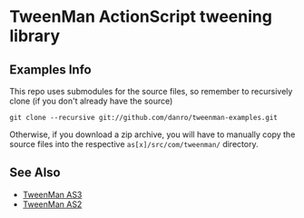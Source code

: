 TweenMan ActionScript tweening library
======================================

Examples Info
-------------

This repo uses submodules for the source files, so remember to recursively clone (if you don't already have the source)
	
	git clone --recursive git://github.com/danro/tweenman-examples.git

Otherwise, if you download a zip archive, you will have to manually copy the source files into the respective `as[x]/src/com/tweenman/` directory.

See Also
--------

* [TweenMan AS3](http://github.com/danro/tweenman-as3)
* [TweenMan AS2](http://github.com/danro/tweenman-as2)
